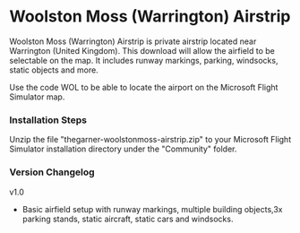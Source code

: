 # Woolston Moss (Warrington) Airstrip

Woolston Moss (Warrington) Airstrip is private airstrip located near Warrington (United Kingdom). This download will allow the airfield to be selectable on the map. It includes runway markings, parking, windsocks, static objects and more.

Use the code WOL to be able to locate the airport on the Microsoft Flight Simulator map.

### Installation Steps

Unzip the file "thegarner-woolstonmoss-airstrip.zip" to your Microsoft Flight Simulator installation directory under the "Community" folder. 


### Version Changelog
v1.0
* Basic airfield setup with runway markings, multiple building objects,3x parking stands, static aircraft, static cars and windsocks.
